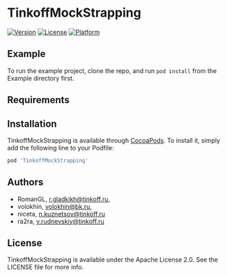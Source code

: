 # TinkoffMockStrapping

[![Version](https://img.shields.io/cocoapods/v/TinkoffMockStrapping.svg?style=flat)](https://cocoapods.org/pods/TinkoffMockStrapping)
[![License](https://img.shields.io/cocoapods/l/TinkoffMockStrapping.svg?style=flat)](https://cocoapods.org/pods/TinkoffMockStrapping)
[![Platform](https://img.shields.io/cocoapods/p/TinkoffMockStrapping.svg?style=flat)](https://cocoapods.org/pods/TinkoffMockStrapping)

## Example

To run the example project, clone the repo, and run `pod install` from the Example directory first.

## Requirements

## Installation

TinkoffMockStrapping is available through [CocoaPods](https://cocoapods.org). To install
it, simply add the following line to your Podfile:

```ruby
pod 'TinkoffMockStrapping'
```

## Authors
* RomanGL, r.gladkikh@tinkoff.ru,
* volokhin, volokhin@bk.ru,
* niceta, n.kuznetsov@tinkoff.ru 
* ra2ra, v.rudnevskiy@tinkoff.ru

## License

TinkoffMockStrapping is available under the Apache License 2.0. See the LICENSE file for more info.
